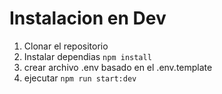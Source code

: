 # Instalacion en Dev

1. Clonar el repositorio
2. Instalar dependias ```npm install```
3. crear archivo .env basado en el .env.template
4. ejecutar ```npm run start:dev```
